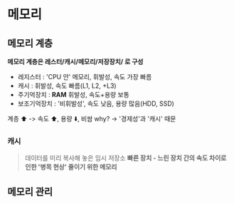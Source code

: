 # 메모리

## 메모리 계층

**메모리 계층은 레스터/캐시/메모리/저장장치/ 로 구성**

- 레지스터 : 'CPU 안' 메모리, 휘발성, 속도 가장 빠름
- 캐시 : 휘발성, 속도 빠름(L1, L2, +L3)
- 주기억장치 : **RAM** 휘발성, 속도+용량 보통
- 보조기억장치 : '비휘발성', 속도 낮음, 용량 많음(HDD, SSD)

계층 ⬆️ -> 속도 ⬆️, 용량 ⬇️, 비쌈
why? -> '경제성'과 '캐시' 때문

### 캐시
> 데이터를 미리 복사해 놓은 임시 저장소
**빠른 장치 - 느린 장치 간의 속도 차이로 인한 '병목 현상' 줄이기 위한 메모리**





## 메모리 관리

